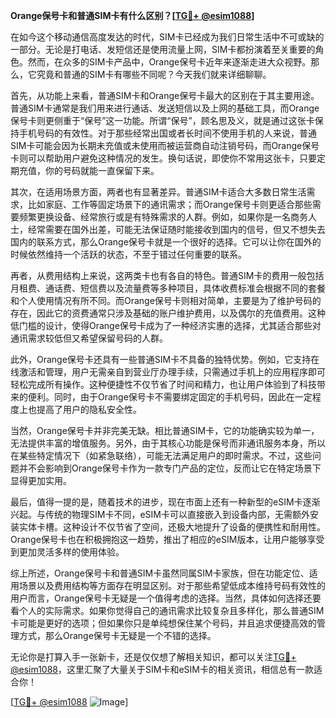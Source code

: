**Orange保号卡和普通SIM卡有什么区别？[[TG💪+ @esim1088](https://t.me/s/esim1088)]**

在如今这个移动通信高度发达的时代，SIM卡已经成为我们日常生活中不可或缺的一部分。无论是打电话、发短信还是使用流量上网，SIM卡都扮演着至关重要的角色。然而，在众多的SIM卡产品中，Orange保号卡近年来逐渐走进大众视野。那么，它究竟和普通的SIM卡有哪些不同呢？今天我们就来详细聊聊。

首先，从功能上来看，普通SIM卡和Orange保号卡最大的区别在于其主要用途。普通SIM卡通常是我们用来进行通话、发送短信以及上网的基础工具，而Orange保号卡则更侧重于“保号”这一功能。所谓“保号”，顾名思及义，就是通过这张卡保持手机号码的有效性。对于那些经常出国或者长时间不使用手机的人来说，普通SIM卡可能会因为长期未充值或未使用而被运营商自动注销号码，而Orange保号卡则可以帮助用户避免这种情况的发生。换句话说，即使你不常用这张卡，只要定期充值，你的号码就能一直保留下来。

其次，在适用场景方面，两者也有显著差异。普通SIM卡适合大多数日常生活需求，比如家庭、工作等固定场景下的通讯需求；而Orange保号卡则更适合那些需要频繁更换设备、经常旅行或是有特殊需求的人群。例如，如果你是一名商务人士，经常需要在国外出差，可能无法保证随时能接收到国内的信号，但又不想失去国内的联系方式，那么Orange保号卡就是一个很好的选择。它可以让你在国外的时候依然维持一个活跃的状态，不至于错过任何重要的联系。

再者，从费用结构上来说，这两类卡也有各自的特色。普通SIM卡的费用一般包括月租费、通话费、短信费以及流量费等多种项目，具体收费标准会根据不同的套餐和个人使用情况有所不同。而Orange保号卡则相对简单，主要是为了维护号码的存在，因此它的资费通常只涉及基础的账户维护费用，以及偶尔的充值费用。这种低门槛的设计，使得Orange保号卡成为了一种经济实惠的选择，尤其适合那些对通讯需求较低但又希望保留号码的人群。

此外，Orange保号卡还具有一些普通SIM卡不具备的独特优势。例如，它支持在线激活和管理，用户无需亲自到营业厅办理手续，只需通过手机上的应用程序即可轻松完成所有操作。这种便捷性不仅节省了时间和精力，也让用户体验到了科技带来的便利。同时，由于Orange保号卡不需要绑定固定的手机号码，因此在一定程度上也提高了用户的隐私安全性。

当然，Orange保号卡并非完美无缺。相比普通SIM卡，它的功能确实较为单一，无法提供丰富的增值服务。另外，由于其核心功能是保号而非通讯服务本身，所以在某些特定情况下（如紧急联络），可能无法满足用户的即时需求。不过，这些问题并不会影响到Orange保号卡作为一款专门产品的定位，反而让它在特定场景下显得更加实用。

最后，值得一提的是，随着技术的进步，现在市面上还有一种新型的eSIM卡逐渐兴起。与传统的物理SIM卡不同，eSIM卡可以直接嵌入到设备内部，无需额外安装实体卡槽。这种设计不仅节省了空间，还极大地提升了设备的便携性和耐用性。Orange保号卡也在积极拥抱这一趋势，推出了相应的eSIM版本，让用户能够享受到更加灵活多样的使用体验。

综上所述，Orange保号卡和普通SIM卡虽然同属SIM卡家族，但在功能定位、适用场景以及费用结构等方面存在明显区别。对于那些希望低成本维持号码有效性的用户而言，Orange保号卡无疑是一个值得考虑的选择。当然，具体如何选择还要看个人的实际需求。如果你觉得自己的通讯需求比较复杂且多样化，那么普通SIM卡可能是更好的选项；但如果你只是单纯想保住某个号码，并且追求便捷高效的管理方式，那么Orange保号卡无疑是一个不错的选择。

无论你是打算入手一张新卡，还是仅仅想了解相关知识，都可以关注[TG💪+ @esim1088](https://t.me/s/esim1088)，这里汇聚了大量关于SIM卡和eSIM卡的相关资讯，相信总有一款适合你！

[[TG💪+ @esim1088](https://t.me/s/esim1088) ![Image](https://i.postimg.cc/4NQfJmqS/Snipaste-2025-05-13-00-14-12.png)]
